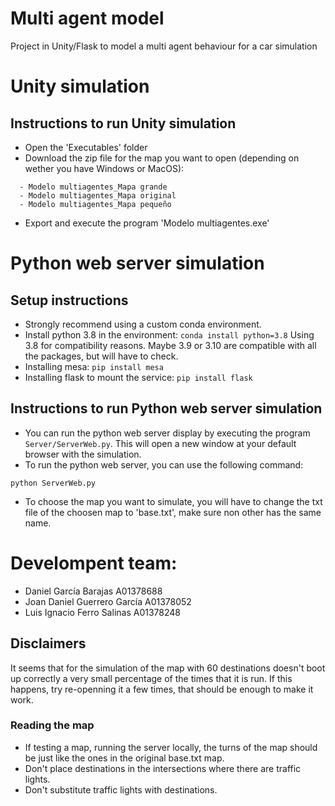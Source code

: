 # Multi agent model

Project in Unity/Flask to model a multi agent behaviour for a car simulation

# Unity simulation
## Instructions to run Unity simulation

- Open the 'Executables' folder
- Download the zip file for the map you want to open (depending on wether you have Windows or MacOS):

```
  - Modelo multiagentes_Mapa grande
  - Modelo multiagentes_Mapa original
  - Modelo multiagentes_Mapa pequeño
```

- Export and execute the program 'Modelo multiagentes.exe'

# Python web server simulation
## Setup instructions

- Strongly recommend using a custom conda environment.
- Install python 3.8 in the environment: ```conda install python=3.8``` Using 3.8 for compatibility reasons. Maybe 3.9 or 3.10 are compatible with all the packages, but will have to check.
- Installing mesa: ```pip install mesa```
- Installing flask to mount the service: ```pip install flask```

## Instructions to run Python web server simulation


- You can run the python web server display by executing the program ```Server/ServerWeb.py```. This will open a new window at your default browser with the simulation.
- To run the python web server, you can use the following command:

```
python ServerWeb.py
```

- To choose the map you want to simulate, you will have to change the txt file of the choosen map to 'base.txt', make sure non other has the same name.

# Develompent team:

- Daniel García Barajas       A01378688
- Joan Daniel Guerrero García A01378052
- Luis Ignacio Ferro Salinas  A01378248

## Disclaimers
It seems that for the simulation of the map with 60 destinations doesn't boot up correctly a very small percentage of the times that it is run. If this happens, try re-openning it a few times, that should be enough to make it work.

### Reading the map
* If testing a map, running the server locally, the turns of the map should be just like the ones in the original base.txt map. 
* Don't place destinations in the intersections where there are traffic lights.
* Don't substitute traffic lights with destinations.